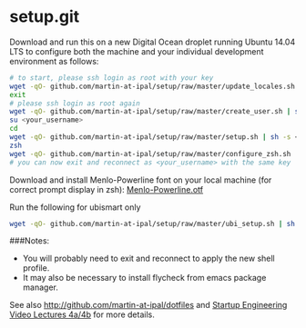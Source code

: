 setup.git
=========
Download and run this on a new Digital Ocean droplet running Ubuntu 14.04 LTS to
configure both the machine and your individual development environment as
follows:

```sh
# to start, please ssh login as root with your key
wget -qO- github.com/martin-at-ipal/setup/raw/master/update_locales.sh | sh
exit
# please ssh login as root again
wget -qO- github.com/martin-at-ipal/setup/raw/master/create_user.sh | sh -s <your_username>
su <your_username>
cd
wget -qO- github.com/martin-at-ipal/setup/raw/master/setup.sh | sh -s <your_username>
zsh
wget -qO- github.com/martin-at-ipal/setup/raw/master/configure_zsh.sh | zsh
# you can now exit and reconnect as <your_username> with the same key

```
Download and install Menlo-Powerline font on your local machine (for correct prompt display in zsh): [Menlo-Powerline.otf](https://github.com/thlorenz/dotfiles/blob/master/fonts/Menlo-Powerline.otf?raw=true)

Run the following for ubismart only
```sh
wget -qO- github.com/martin-at-ipal/setup/raw/master/ubi_setup.sh | sh
```

###Notes: 
* You will probably need to exit and reconnect to apply the new shell profile.
* It may also be necessary to install flycheck from emacs package manager.

See also http://github.com/martin-at-ipal/dotfiles and
[Startup Engineering Video Lectures 4a/4b](https://class.coursera.org/startup-001/lecture/index)
for more details.





